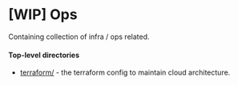 # [WIP] Ops 

Containing collection of infra / ops related.

#### Top-level directories

* [terraform/](terraform/) - the terraform config to maintain cloud
  architecture. 
